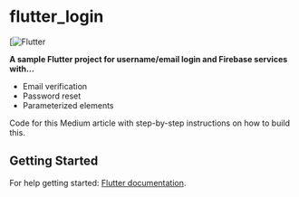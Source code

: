 # flutter_login

[![Flutter](https://cdn.arstechnica.net/wp-content/uploads/2018/12/7-800x272.jpg)

**A sample Flutter project for username/email login and Firebase services with...**
- Email verification
- Password reset
- Parameterized elements

Code for this Medium article with step-by-step instructions on how to build this.

## Getting Started

For help getting started: [Flutter documentation](https://flutter.io/).